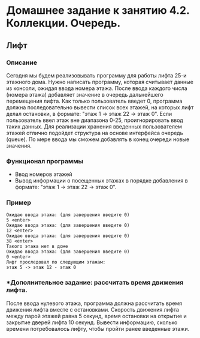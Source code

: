 # Домашнее задание к занятию 4.2. Коллекции. Очередь.
## Лифт

### Описание

Сегодня мы будем реализовывать программу для работы лифта 25-и этажного дома. Нужно написать программу, которая считывает данные из консоли, ожидая ввода номера этажа. После ввода каждого числа (номера этажа) добавляет значение в очередь дальнейшего перемещения лифта. Как только пользователь введет 0, программа должна последовательно вывести список всех этажей, на которых лифт делал остановки, в формате: "этаж 1 -> этаж 22 -> этаж 0". Если пользователь ввел этаж вне диапазона 0-25, проигнорировать ввод таких данных. Для реализации хранения введенных пользователем этажей отлично подойдет структура на основе интерфейса очередь (queue). По мере ввода мы сможем добавлять в конец очереди новые значения.

### Функционал программы

- Ввод номеров этажей
- Вывод информации о посещенных этажах в порядке добавления в формате: "этаж 1 -> этаж 22 -> этаж 0".

### Пример

```
Ожидаю ввода этажа: (для завершения введите 0)
5 <enter>
Ожидаю ввода этажа: (для завершения введите 0)
12 <enter>
Ожидаю ввода этажа: (для завершения введите 0)
38 <enter>
Такого этажа нет в доме
Ожидаю ввода этажа: (для завершения введите 0)
0 <enter>
Лифт проследовал по следующим этажам:
этаж 5 -> этаж 12 - этаж 0
```

### *Дополнительное задание: рассчитать время движения лифта.

После ввода нулевого этажа, программа должна рассчитать время движения лифта вместе с остановками. Скорость движения лифта между парой этажей равна 5 секунд, время остановки на открытие и закрытие дверей лифта 10 секунд. Вывести информацию, сколько времени потребовалось лифту, чтобы пройти ранее введенные этажи.